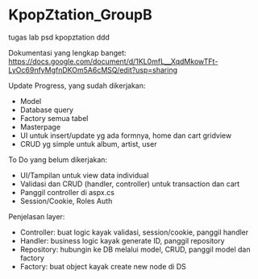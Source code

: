 # KpopZtation_GroupB
tugas lab psd kpopztation ddd

Dokumentasi yang lengkap banget: https://docs.google.com/document/d/1KL0mfL__XqdMkowTFt-LyOc69nfyMgfnDKOm5A6cMSQ/edit?usp=sharing 

Update Progress, yang sudah dikerjakan:
- Model
- Database query
- Factory semua tabel
- Masterpage
- UI untuk insert/update yg ada formnya, home dan cart gridview
- CRUD yg simple untuk album, artist, user

To Do yang belum dikerjakan:
- UI/Tampilan untuk view data individual
- Validasi dan CRUD (handler, controller) untuk transaction dan cart
- Panggil controller di aspx.cs
- Session/Cookie, Roles Auth

Penjelasan layer:
- Controller: buat logic kayak validasi, session/cookie, panggil handler
- Handler: business logic kayak generate ID, panggil repository
- Repository: hubungin ke DB melalui model, CRUD, panggil model dan factory
- Factory: buat object kayak create new node di DS
